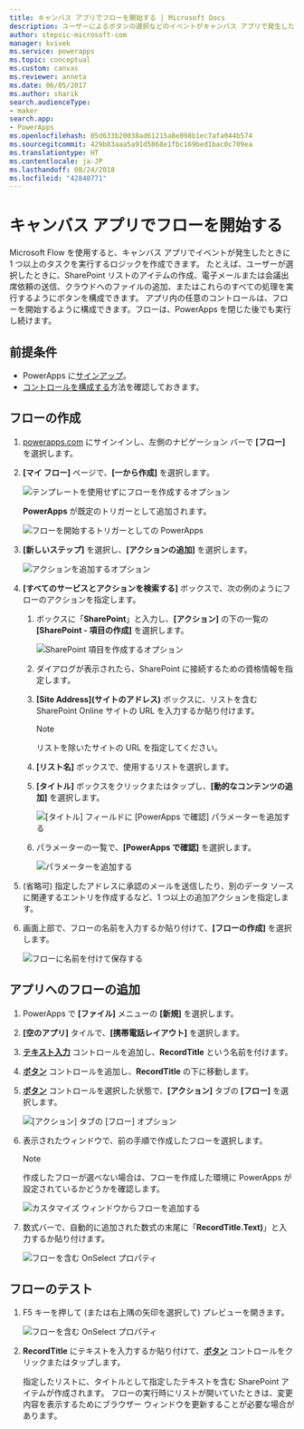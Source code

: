 ```yaml
---
title: キャンバス アプリでフローを開始する | Microsoft Docs
description: ユーザーによるボタンの選択などのイベントがキャンバス アプリで発生した後に 1 つ以上のタスクを実行するフローを作成します。
author: stepsic-microsoft-com
manager: kvivek
ms.service: powerapps
ms.topic: conceptual
ms.custom: canvas
ms.reviewer: anneta
ms.date: 06/05/2017
ms.author: sharik
search.audienceType:
- maker
search.app:
- PowerApps
ms.openlocfilehash: 05d633b20038ad61215a8e898b1ec7afa044b574
ms.sourcegitcommit: 429b83aaa5a91d5868e1fbc169bed1bac0c709ea
ms.translationtype: HT
ms.contentlocale: ja-JP
ms.lasthandoff: 08/24/2018
ms.locfileid: "42840771"
---
```

# <a name="start-a-flow-in-a-canvas-app"></a>キャンバス アプリでフローを開始する

Microsoft Flow を使用すると、キャンバス アプリでイベントが発生したときに 1 つ以上のタスクを実行するロジックを作成できます。 たとえば、ユーザーが選択したときに、SharePoint リストのアイテムの作成、電子メールまたは会議出席依頼の送信、クラウドへのファイルの追加、またはこれらのすべての処理を実行するようにボタンを構成できます。 アプリ内の任意のコントロールは、フローを開始するように構成できます。フローは、PowerApps を閉じた後でも実行し続けます。

## <a name="prerequisites"></a>前提条件

* PowerApps に[サインアップ](../signup-for-powerapps.md)。
* [コントロールを構成する](add-configure-controls.md)方法を確認しておきます。

## <a name="create-a-flow"></a>フローの作成

1. [powerapps.com](http://web.powerapps.com?utm_source=padocs&utm_medium=linkinadoc&utm_campaign=referralsfromdoc) にサインインし、左側のナビゲーション バーで **[フロー]** を選択します。

2. **[マイ フロー]** ページで、**[一から作成]** を選択します。

    ![テンプレートを使用せずにフローを作成するオプション](./media/using-logic-flows/create-from-blank.png)

    **PowerApps** が既定のトリガーとして追加されます。

    ![フローを開始するトリガーとしての PowerApps](./media/using-logic-flows/set-trigger.png)

3. **[新しいステップ]** を選択し、**[アクションの追加]** を選択します。

    ![アクションを追加するオプション](./media/using-logic-flows/add-action.png)

4. **[すべてのサービスとアクションを検索する]** ボックスで、次の例のようにフローのアクションを指定します。

   1. ボックスに「**SharePoint**」と入力し、**[アクション]** の下の一覧の **[SharePoint - 項目の作成]** を選択します。

       ![SharePoint 項目を作成するオプション](./media/using-logic-flows/create-sharepoint-item.png)

   2. ダイアログが表示されたら、SharePoint に接続するための資格情報を指定します。

   3. **[Site Address]\(サイトのアドレス\)** ボックスに、リストを含む SharePoint Online サイトの URL を入力するか貼り付けます。

       > [!NOTE]
      > リストを除いたサイトの URL を指定してください。

   4. **[リスト名]** ボックスで、使用するリストを選択します。

   5. **[タイトル]** ボックスをクリックまたはタップし、**[動的なコンテンツの追加]** を選択します。

       ![[タイトル] フィールドに [PowerApps で確認] パラメーターを追加する](./media/using-logic-flows/ask-in-powerapps.png)

   6. パラメーターの一覧で、**[PowerApps で確認]** を選択します。

       ![パラメーターを追加する](./media/using-logic-flows/add-parameter.png)

5. (省略可) 指定したアドレスに承認のメールを送信したり、別のデータ ソースに関連するエントリを作成するなど、1 つ以上の追加アクションを指定します。

6. 画面上部で、フローの名前を入力するか貼り付けて、**[フローの作成]** を選択します。

    ![フローに名前を付けて保存する](./media/using-logic-flows/name-flow.png)

## <a name="add-a-flow-to-an-app"></a>アプリへのフローの追加
1. PowerApps で **[ファイル]** メニューの **[新規]** を選択します。

2. **[空のアプリ]** タイルで、**[携帯電話レイアウト]** を選択します。

3. **[テキスト入力](controls/control-text-input.md)** コントロールを追加し、**RecordTitle** という名前を付けます。

4. **[ボタン](controls/control-button.md)** コントロールを追加し、**RecordTitle** の下に移動します。

5. **[ボタン](controls/control-button.md)** コントロールを選択した状態で、**[アクション]** タブの **[フロー]** を選択します。

    ![[アクション] タブの [フロー] オプション](./media/using-logic-flows/action-tab.png)

6. 表示されたウィンドウで、前の手順で作成したフローを選択します。

    > [!NOTE]
   > 作成したフローが選べない場合は、フローを作成した環境に PowerApps が設定されているかどうかを確認します。

    ![カスタマイズ ウィンドウからフローを追加する](./media/using-logic-flows/add-flow-from-pane.png)

7. 数式バーで、自動的に追加された数式の末尾に「**RecordTitle.Text)**」と入力するか貼り付けます。

    ![フローを含む OnSelect プロパティ](./media/using-logic-flows/onselect-with-flow.png)

## <a name="test-the-flow"></a>フローのテスト
1. F5 キーを押して (または右上隅の矢印を選択して) プレビューを開きます。

    ![フローを含む OnSelect プロパティ](./media/using-logic-flows/open-preview.png)

2. **RecordTitle** にテキストを入力するか貼り付けて、**[ボタン](controls/control-button.md)** コントロールをクリックまたはタップします。

    指定したリストに、タイトルとして指定したテキストを含む SharePoint アイテムが作成されます。 フローの実行時にリストが開いていたときは、変更内容を表示するためにブラウザー ウィンドウを更新することが必要な場合があります。
